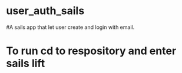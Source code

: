 # user_auth_sails

#A sails app that let user create and login with email.

# To run cd to respository and enter sails lift
